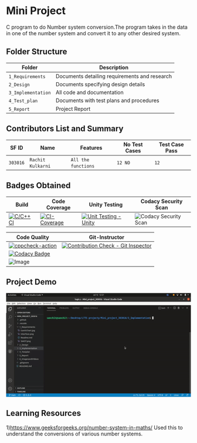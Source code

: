 
# Mini Project 

C program to do Number system conversion.The program takes in the data in one of the number system and convert it to any other desired system.


## Folder Structure
Folder             | Description
-------------------| -----------------------------------------
`1_Requirements`   | Documents detailing requirements and research
`2_Design`         | Documents specifying design details
`3_Implementation` | All code and documentation
`4_Test_plan`      | Documents with test plans and procedures
`5_Report`         | Project Report

## Contributors List and Summary

SF ID     |  Name      |    Features       |No Test Cases|Test Case Pass
----------|------------|-------------------|------------|--------------
`303016`  | `Rachit Kulkarni`   | `All the functions` |`12 NO`       | `12`

## Badges Obtained

|Build|Code Coverage|Unity Testing |Codacy Security Scan |
|-----|-------------|--------------|---------------------|
|[![C/C++ CI](https://github.com/rachit-kulkarni/Mini_project_303016/actions/workflows/c-build.yml/badge.svg)](https://github.com/rachit-kulkarni/Mini_project_303016/actions/workflows/c-build.yml)|[![CI-Coverage](https://github.com/rachit-kulkarni/Mini_project_303016/actions/workflows/code_coverage.yml/badge.svg)](https://github.com/rachit-kulkarni/Mini_project_303016/actions/workflows/code_coverage.yml)|[![Unit Testing - Unity](https://github.com/rachit-kulkarni/Mini_project_303016/actions/workflows/unity.yml/badge.svg)](https://github.com/rachit-kulkarni/Mini_project_303016/actions/workflows/unity.yml)|![Codacy Security Scan](https://github.com/rachit-kulkarni/Mini_project_303016/actions/workflows/codacy-analysis.yml/badge.svg)|

|                        Code Quality                                                        | Git-Instructor   |                                                         
| ------------------------------------------------------------------------------------------ |------------------|    
|[![cppcheck-action](https://github.com/rachit-kulkarni/Mini_project_303016/actions/workflows/cppcheck.yml/badge.svg)](https://github.com/rachit-kulkarni/Mini_project_303016/actions/workflows/cppcheck.yml)|[![Contribution Check - Git Inspector](https://github.com/rachit-kulkarni/Mini_project_303016/actions/workflows/Git_Inspector.yml/badge.svg)](https://github.com/rachit-kulkarni/Mini_project_303016/actions/workflows/Git_Inspector.yml)
|         [![Codacy Badge](https://app.codacy.com/project/badge/Grade/c16a2b2b27d54cc9a9ab32d947109314)](https://www.codacy.com/gh/rachit-kulkarni/Mini_project_303016/dashboard?utm_source=github.com&amp;utm_medium=referral&amp;utm_content=rachit-kulkarni/Mini_project_303016&amp;utm_campaign=Badge_Grade)                |
|![Image](https://www.code-inspector.com/project/24939/score/svg)                            |
                                                  
## Project Demo

![Alt Text](6_ImagesandVideos/Demo.gif)



## Learning Resources
1)https://www.geeksforgeeks.org/number-system-in-maths/ Used this to understand the conversions of various number systems.
